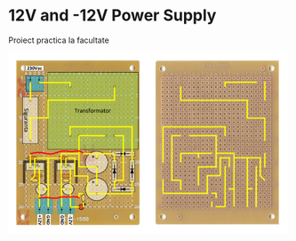 # 12V and -12V Power Supply
Proiect practica la facultate



![PCB Layout](https://github.com/RujoiRazvan/12VpowerSupply/blob/628ad0b9c431fd8a75320a477fbf7f794ebc0c4c/pcbLayout.png)
